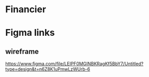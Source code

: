 # Financier

# Figma links
## wireframe
https://www.figma.com/file/LEIPF0MGlNBKRagKf5BbY7/Untitled?type=design&t=n6Z8K1uPmwLzWUrb-6

